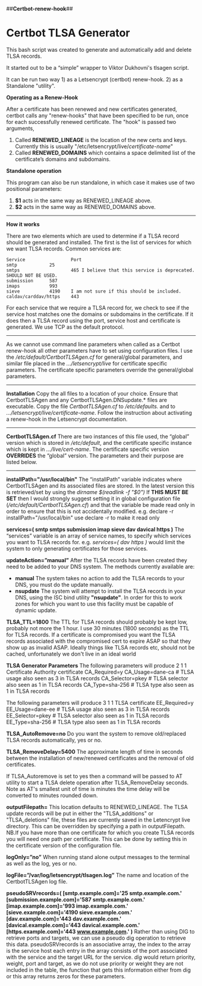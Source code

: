 ##**Certbot-renew-hook**##

Certbot TLSA Generator
======================

This bash script was created to generate and automatically add and delete TLSA records.

It started out to be a “simple” wrapper to Viktor Dukhovni's tlsagen script.

It can be run two way 
	1) as a Letsencrypt (certbot) renew-hook. 
	2) as a Standalone "utility".

**Operating as a Renew-Hook**

After a certificate has been renewed and new certificates generated, certbot calls any "renew-hooks" that have been specified to be run, once for each successfully renewed certificate. The "hook" is passed two arguments,

 1. Called **RENEWED_LINEAGE** is the location of the new certs and keys. 
        Currently this is usually "/etc/letsencrypt/live/*certificate-name*"
 2. Called **RENEWED_DOMAINS** which contains a space delimited list of the certificate’s domains and subdomains.

**Standalone operation**

This program can also be run standalone, in which case it makes use of two positional parameters:

 1. **$1** acts in the same way as RENEWED_LINEAGE above.
 2. **$2** acts in the same way as RENEWED_DOMAINS above.

----------
**How it works**

There are two elements which are used to determine if a TLSA record should be generated and installed.
The first is the list of services for which we want TLSA records.  Common services are:

	Service                 Port 
	smtp			25
	smtps                   465	I believe that this service is deprecated. SHOULD NOT BE USED.
	submission		587
	imaps			993
	sieve			4190 	I am not sure if this should be included.
	caldav/carddav/https    443

For each service that we require a TLSA record for, we check to see if the service host matches one the domains or subdomains in the certificate. If it does then a TLSA record using the port, service host and certificate is generated. We use TCP as the default protocol.

----------

As we cannot use command line parameters when called as a Certbot renew-hook all other parameters have to set using configuration files. I use the */etc/default/CertbotTLSAgen.cf* for general/global parameters, and similar file placed in the *…/letsencrypt/live* for certificate specific parameters.  The certificate specific parameters override the general/global parameters.

----------

**Installation**
Copy the all files to a location of your choice. Ensure that CertbotTLSAgen and any CertbotTLSAgen.DNSupdate.\* files are executable.
Copy the file *CertbotTLSAgen.cf* to */etc/defaults.* and to *…/letsencrypt/live/certificate-name*.
Follow the instruction about activating a renew-hook in the Letsencrypt documentation.

----------
**CertbotTLSAgen.cf**
There are two instances of this file used, the “global” version which is stored in */etc/default*, and the certificate specific instance which is kept in *…/live/cert-name*. 
The certificate specific version **OVERRIDES** the “global” version. The parameters and their purpose are listed below.

----------
**installPath="/usr/local/bin"**
The “installPath” variable indicates where CertbotTLSAgen and its associated files are stored.
In the latest version this is retrieved/set by using the *dirname $(readlink -f "$0")*
If **THIS MUST BE SET** then I would strongly suggest setting it in global configuration file (*/etc/default/CertbotTLSAgen.cf*) and that the variable be made read only in order to ensure that this is not accidentally modified.
e.g. declare -r installPath="/usr/local/bin" use declare -r to make it read only


**services=( smtp smtps submission imap sieve dav davical https )**
The “services” variable is an array of service names, to specify which services you want to TLSA records for. 
e.g. *services=( dav https )* would limit the system to only generating certificates for those services.

**updateAction=”manual”**
After the TLSA records have been created they need to be added to your DNS system. The methods currently available are:
 - **manual** The system takes no action to add the TLSA records to your DNS, you must do the update manually.
 - **nsupdate** The system will attempt to install the TLSA records in your DNS, using the ISC bind utility **"nsupdate"**. 
     In order for this to work zones for which you want to use this facility must be capable of dynamic update.

**TLSA_TTL=1800**
The TTL for TLSA records should probably be kept low, probably not more the 1 hour. I use 30 minutes (1800 seconds) as the TTL for TLSA records.
If a certificate is compromised you want the TLSA records associated with the compromised cert to expire ASAP so that they show up as invalid ASAP.
Ideally things like TLSA records etc, should not be cached, unfortunately we don't live in an ideal world


**TLSA Generator Parameters** 
The following parameters will produce 2 1 1 Certificate Authority certificate
CA_Required=y
CA_Usage=dane-ca 	#	TLSA usage	also seen as 3 in TLSA records
CA_Selector=pkey	#	TLSA selector	also seen as 1 in TLSA records
CA_Type=sha-256		#	TLSA type	also seen as 1 in TLSA records

The following parameters will produce 3 1 1 TLSA certificate
EE_Required=y
EE_Usage=dane-ee	#	TLSA usage	also seen as 3 in TLSA records
EE_Selector=pkey	#	TLSA selector	also seen as 1 in TLSA records
EE_Type=sha-256		#	TLSA type	also seen as 1 in TLSA records

**TLSA_AutoRemove=no**
Do you want the system to remove old/replaced TLSA records automatically, yes or no. 

**TLSA_RemoveDelay=5400**
The approximate length of time in seconds between the installation of new/renewed certificates and the removal of old certificates. 

If TLSA_Autoremove is set to yes then a command will be passed to AT utility to start a TLSA delete operation after TLSA\_RemoveDelay seconds. Note as AT's smallest unit of time is minutes the time delay will be converted to minutes rounded down.

**outputFilepath=**
This location defaults to RENEWED_LINEAGE.
The TLSA update records will be put in either the "TLSA_additions" or "TLSA_deletions" file, these files are currently saved 
in the Letencrypt live directory. This can be overridden by specifying a path in outputFilepath. 
NB.If you have more than one certificate for which you create TLSA records you will need one path per certificate. 
This can be done by setting this in the certificate version of the configuration file.

**logOnly=”no”**
When running stand alone output messages to the terminal as well as the log, yes or no.

**logFile=”/var/log/letsencrypt/tlsagen.log”**
The name and location of the CertbotTLSAgen log file.

**pseudoSRVrecords=( [smtp.example.com]='25 smtp.example.com.'
		     [submission.example.com]='587 smtp.example.com.'
		     [imap.example.com]='993 imap.example.com.'
		     [sieve.example.com]='4190 sieve.example.com.' 
		     [dav.example.com]='443 dav.example.com.' 
		     [davical.example.com]='443 davical.example.com.' 
		     [https.example.com]='443 www.example.com.' )**
Rather than using DIG to retrieve ports and targets, we can use a pseudo dig operation to retrieve this data.
pseudoSRVrecords is an associative array, the index to the array is the service host each entry in the array consists of the port associated with the service and the target URL for the service.
*dig* would return priority, weight, port and target, as we do not use priority or weight they are not included in the table, the function that gets this information either from dig or this array returns zeros for these parameters.



